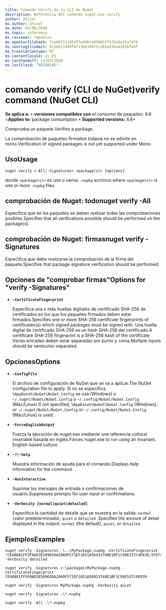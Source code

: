 ```yaml
---
title: Comando Verify de la CLI de NuGet
description: Referencia del comando nuget.exe verify
author: dtivel
ms.author: dtivel
ms.date: 03/06/2018
ms.topic: reference
ms.reviewer: rmpablos
ms.openlocfilehash: 7ce08f11195437e94bfe69883ff525e9ad3a73f0
ms.sourcegitcommit: b138bc1d49fbf13b63d975c581a53be4283b7ebf
ms.translationtype: MT
ms.contentlocale: es-ES
ms.lasthandoff: 11/03/2020
ms.locfileid: "93238145"
---
```

# <a name="verify-command-nuget-cli"></a><span data-ttu-id="b12ca-103">comando verify (CLI de NuGet)</span><span class="sxs-lookup"><span data-stu-id="b12ca-103">verify command (NuGet CLI)</span></span>

<span data-ttu-id="b12ca-104">**Se aplica a:** &bullet; **versiones compatibles con** el consumo de paquetes: 4.6 +</span><span class="sxs-lookup"><span data-stu-id="b12ca-104">**Applies to:** package consumption &bullet; **Supported versions:** 4.6+</span></span>

<span data-ttu-id="b12ca-105">Comprueba un paquete.</span><span class="sxs-lookup"><span data-stu-id="b12ca-105">Verifies a package.</span></span>

<span data-ttu-id="b12ca-106">La comprobación de paquetes firmados todavía no se admite en mono.</span><span class="sxs-lookup"><span data-stu-id="b12ca-106">Verification of signed packages is not yet supported under Mono.</span></span>

## <a name="usage"></a><span data-ttu-id="b12ca-107">Uso</span><span class="sxs-lookup"><span data-stu-id="b12ca-107">Usage</span></span>

```cli
nuget verify <-All|-Signatures> <package(s)> [options]
```

<span data-ttu-id="b12ca-108">donde `<package(s)>` es uno o varios `.nupkg` archivos.</span><span class="sxs-lookup"><span data-stu-id="b12ca-108">where `<package(s)>` is one or more `.nupkg` files.</span></span>

## <a name="nuget-verify--all"></a><span data-ttu-id="b12ca-109">comprobación de Nuget: todo</span><span class="sxs-lookup"><span data-stu-id="b12ca-109">nuget verify -All</span></span>

<span data-ttu-id="b12ca-110">Especifica que en los paquetes se deben realizar todas las comprobaciones posibles.</span><span class="sxs-lookup"><span data-stu-id="b12ca-110">Specifies that all verifications possible should be performed on the package(s).</span></span>

## <a name="nuget-verify--signatures"></a><span data-ttu-id="b12ca-111">comprobación de Nuget: firmas</span><span class="sxs-lookup"><span data-stu-id="b12ca-111">nuget verify -Signatures</span></span>

<span data-ttu-id="b12ca-112">Especifica que debe realizarse la comprobación de la firma del paquete.</span><span class="sxs-lookup"><span data-stu-id="b12ca-112">Specifies that package signature verification should be performed.</span></span>

## <a name="options-for-verify--signatures"></a><span data-ttu-id="b12ca-113">Opciones de "comprobar firmas"</span><span class="sxs-lookup"><span data-stu-id="b12ca-113">Options for "verify -Signatures"</span></span>

- **`-CertificateFingerprint`**

  <span data-ttu-id="b12ca-114">Especifica una o más huellas digitales de certificado SHA-256 de certificados en los que los paquetes firmados deben estar firmados.</span><span class="sxs-lookup"><span data-stu-id="b12ca-114">Specifies one or more SHA-256 certificate fingerprints of certificates(s) which signed packages must be signed with.</span></span> <span data-ttu-id="b12ca-115">Una huella digital de certificado SHA-256 es un hash SHA-256 del certificado.</span><span class="sxs-lookup"><span data-stu-id="b12ca-115">A certificate SHA-256 fingerprint is a SHA-256 hash of the certificate.</span></span> <span data-ttu-id="b12ca-116">Varias entradas deben estar separadas por punto y coma.</span><span class="sxs-lookup"><span data-stu-id="b12ca-116">Multiple inputs should be semicolon separated.</span></span>

## <a name="options"></a><span data-ttu-id="b12ca-117">Opciones</span><span class="sxs-lookup"><span data-stu-id="b12ca-117">Options</span></span>

- **`-ConfigFile`**

  <span data-ttu-id="b12ca-118">El archivo de configuración de NuGet que se va a aplicar.</span><span class="sxs-lookup"><span data-stu-id="b12ca-118">The NuGet configuration file to apply.</span></span> <span data-ttu-id="b12ca-119">Si no se especifica, `%AppData%\NuGet\NuGet.Config` se usa (Windows) o `~/.nuget/NuGet/NuGet.Config` o `~/.config/NuGet/NuGet.Config` (Mac/Linux).</span><span class="sxs-lookup"><span data-stu-id="b12ca-119">If not specified, `%AppData%\NuGet\NuGet.Config` (Windows), or `~/.nuget/NuGet/NuGet.Config` or `~/.config/NuGet/NuGet.Config` (Mac/Linux) is used.</span></span>

- **`-ForceEnglishOutput`**

  <span data-ttu-id="b12ca-120">Fuerza la ejecución de nuget.exe mediante una referencia cultural invariable basada en inglés.</span><span class="sxs-lookup"><span data-stu-id="b12ca-120">Forces nuget.exe to run using an invariant, English-based culture.</span></span>

- **`-?|-help`**

  <span data-ttu-id="b12ca-121">Muestra información de ayuda para el comando.</span><span class="sxs-lookup"><span data-stu-id="b12ca-121">Displays help information for the command.</span></span>

- **`-NonInteractive`**

  <span data-ttu-id="b12ca-122">Suprime los mensajes de entrada o confirmaciones de usuario.</span><span class="sxs-lookup"><span data-stu-id="b12ca-122">Suppresses prompts for user input or confirmations.</span></span>

- **`-Verbosity [normal|quiet|detailed]`**

  <span data-ttu-id="b12ca-123">Especifica la cantidad de detalle que se muestra en la salida: `normal` (valor predeterminado), `quiet` o `detailed` .</span><span class="sxs-lookup"><span data-stu-id="b12ca-123">Specifies the amount of detail displayed in the output: `normal` (the default), `quiet`, or `detailed`.</span></span>

## <a name="examples"></a><span data-ttu-id="b12ca-124">Ejemplos</span><span class="sxs-lookup"><span data-stu-id="b12ca-124">Examples</span></span>

```cli
nuget verify -Signatures .\..\MyPackage.nupkg -CertificateFingerprint "CE40881FF5F0AD3E58965DA20A9F571EF1651A56933748E1BF1C99E537C4E039;5F874AAF47BCB268A19357364E7FBB09D6BF9E8A93E1229909AC5CAC865802E2" -Verbosity detailed

nuget verify -Signatures c:\packages\MyPackage.nupkg -CertificateFingerprint CE40881FF5F0AD3E58965DA20A9F571EF1651A56933748E1BF1C99E537C4E039

nuget verify -Signatures MyPackage.nupkg -Verbosity quiet

nuget verify -Signatures .\*.nupkg

nuget verify -All .\*.nupkg

```